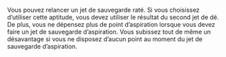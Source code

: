 ﻿---
id: class_mighty_fr.md#indomptable
name: Indomptable
---

Vous pouvez relancer un jet de sauvegarde raté. Si vous choisissez d’utiliser cette aptitude, vous devez utiliser le résultat du second jet de dé. De plus, vous ne dépensez plus de point d’aspiration lorsque vous devez faire un jet de sauvegarde d’aspiration. Vous subissez tout de même un désavantage si vous ne disposez d’aucun point au moment du jet de sauvegarde d’aspiration.

